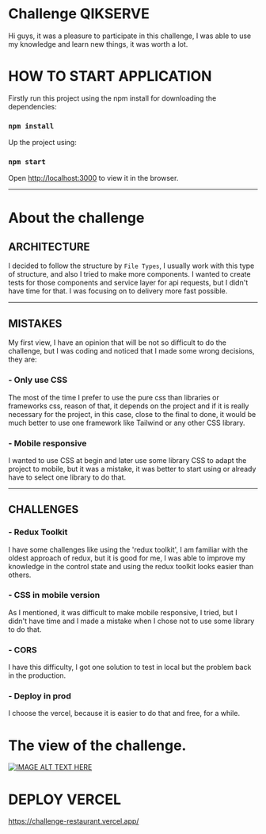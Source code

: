 # Challenge QIKSERVE

Hi guys, it was a pleasure to participate in this challenge,
I was able to use my knowledge and learn new things, it was worth a lot.

# HOW TO START APPLICATION
Firstly run this project using the npm install for downloading the dependencies:
### `npm install`

Up the project using: 
### `npm start`

Open [http://localhost:3000](http://localhost:3000) to view it in the browser.

---

# About the challenge

## ARCHITECTURE

I decided to follow the structure by `File Types`, I usually work with this type of structure, and also I tried to make more components.
I wanted to create tests for those components and service layer for api requests, but I didn't have time for that. I was focusing on to delivery more fast possible.

----

## MISTAKES

My first view, I have an opinion that will be not so difficult to do the challenge,
but I was coding and noticed that I made some wrong decisions, they are:

### - Only use CSS
The most of the time I prefer to use the pure css than libraries or frameworks css, reason of that,
it depends on the project and if it is really necessary for the project,
in this case, close to the final to done, it would be much better to use one framework like Tailwind or any other CSS library.

### - Mobile responsive
I wanted to use CSS at begin and later use some library CSS to adapt the project to mobile,
but it was a mistake, it was better to start using or already have to select one library to do that.
_____

## CHALLENGES
### - Redux Toolkit
I have some challenges like using the 'redux toolkit', I am familiar with the oldest approach of redux, but it is good for me,
I was able to improve my knowledge in the control state and using the redux toolkit looks easier than others.

### - CSS in mobile version
As I mentioned, it was difficult to make mobile responsive,
I tried, but I didn't have time and I made a mistake when I chose not to use some library to do that.

### - CORS
I have this difficulty, I got one solution to test in local but the problem back in the production.

### - Deploy in prod
I choose the vercel, because it is easier to do that and free, for a while.

# The view of the challenge.

[![IMAGE ALT TEXT HERE](https://img.youtube.com/vi/fT9BY4aYcE4/0.jpg)](https://www.youtube.com/watch?v=fT9BY4aYcE4)

# DEPLOY VERCEL
https://challenge-restaurant.vercel.app/
